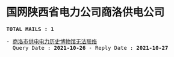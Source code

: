 # 国网陕西省电力公司商洛供电公司
<pre><b>TOTAL MAILS : 1</b></pre>
<pre>
- <a href="../../categories/mails/8101.md">商洛市供电电力历史博物馆无法联络</a><br/>  Query Date : <b>2021-10-26</b> - Reply Date : <b>2021-10-27</b>
</pre>
